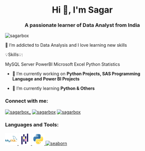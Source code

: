 <h1 align="center">Hi 👋, I'm Sagar </h1>
<h3 align="center">A passionate learner of Data Analyst from India</h3>

<p align="left"> <img src="https://komarev.com/ghpvc/?username=sagarbox&label=Profile%20views&color=0e75b6&style=flat" alt="sagarbox" /> </p>

👀 I’m addicted to Data Analysis and I love learning new skills

💡Skills💡:

MySQL Server
PowerBI
Microsoft Excel
Python
Statistics
- 🔭 I’m currently working on **Python Projects, SAS Programming Language and Power BI Projects**

- 🌱 I’m currently learning **Python & Others**

<h3 align="left">Connect with me:</h3>
<p align="left">
<a href="https://instagram.com/sagarbox_" target="blank"><img align="center" src="https://raw.githubusercontent.com/rahuldkjain/github-profile-readme-generator/master/src/images/icons/Social/instagram.svg" alt="sagarbox_" height="30" width="40" /></a>
<a href="https://www.hackerrank.com/sagarbox" target="blank"><img align="center" src="https://raw.githubusercontent.com/rahuldkjain/github-profile-readme-generator/master/src/images/icons/Social/hackerrank.svg" alt="sagarbox" height="30" width="40" /></a>
<a href="https://www.leetcode.com/sagarbox" target="blank"><img align="center" src="https://raw.githubusercontent.com/rahuldkjain/github-profile-readme-generator/master/src/images/icons/Social/leet-code.svg" alt="sagarbox" height="30" width="40" /></a>
</p>

<h3 align="left">Languages and Tools:</h3>
<p align="left"> <a href="https://www.mysql.com/" target="_blank" rel="noreferrer"> <img src="https://raw.githubusercontent.com/devicons/devicon/master/icons/mysql/mysql-original-wordmark.svg" alt="mysql" width="40" height="40"/> </a> <a href="https://pandas.pydata.org/" target="_blank" rel="noreferrer"> <img src="https://raw.githubusercontent.com/devicons/devicon/2ae2a900d2f041da66e950e4d48052658d850630/icons/pandas/pandas-original.svg" alt="pandas" width="40" height="40"/> </a> <a href="https://www.python.org" target="_blank" rel="noreferrer"> <img src="https://raw.githubusercontent.com/devicons/devicon/master/icons/python/python-original.svg" alt="python" width="40" height="40"/> </a> <a href="https://seaborn.pydata.org/" target="_blank" rel="noreferrer"> <img src="https://seaborn.pydata.org/_images/logo-mark-lightbg.svg" alt="seaborn" width="40" height="40"/> </a> </p>
